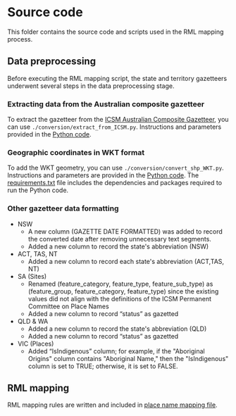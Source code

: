 # Source code
This folder contains the source code and scripts used in the RML mapping process.

## Data preprocessing 
Before executing the RML mapping script, the state and territory gazetteers underwent several steps in the data preprocessing stage.  

### Extracting data from the Australian composite gazetteer

To extract the gazetteer from the [ICSM Australian Composite Gazetteer](https://placenames.fsdf.org.au/), you can use `./conversion/extract_from_ICSM.py`. Instructions and parameters provided in the [Python code](conversion/extract_from_icsm.py). 

### Geographic coordinates in WKT format

To add the WKT geometry, you can use `./conversion/convert_shp_WKT.py`. Instructions and parameters are provided in the [Python code](conversion/convert_shp_WKT.py). The [requirements.txt](conversion/requirements.txt) file includes the dependencies and packages required to run the Python code. 

### Other gazetteer data formatting 
- NSW
  - A new column (GAZETTE DATE FORMATTED) was added to record the converted date after removing unnecessary text segments.
  - Added a new column to record the state's abbreviation (NSW)
- ACT, TAS, NT
  - Added a new column to record each state's abbreviation (ACT,TAS, NT)
- SA (Sites)
  - Renamed (feature_category, feature_type, feature_sub_type) as (feature_group, feature_category, feature_type) since the existing values did not align with the definitions of the ICSM Permanent Committee on Place Names
  - Added a new column to record “status” as gazetted
- QLD & WA
  - Added a new column to record the state's abbreviation (QLD)
  - Added a new column to record “status” as gazetted
- VIC (Places)
  - Added “IsIndigenous” column; for example, if the "Aboriginal Origins" column contains "Aboriginal Name," then the "IsIndigenous" column is set to TRUE; otherwise, it is set to FALSE.

## RML mapping
RML mapping rules are written and included in [place name mapping file](AusPlaceNameMapping20250325.ttl). 
